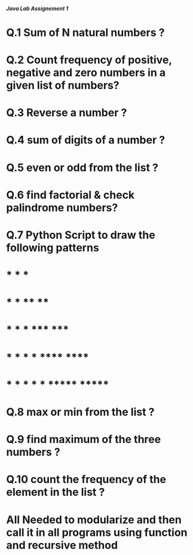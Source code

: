 #####   Java Lab Assignement 1  ##### 
# Q.1 Sum of N natural numbers ?
# Q.2 Count frequency of positive, negative and zero numbers in a given list of numbers?
# Q.3 Reverse a number ?
# Q.4 sum of digits of a number ?
# Q.5 even or odd from the list ?
# Q.6 find factorial & check palindrome numbers?
# Q.7 Python Script to draw the following patterns
#      *           *                *
#     * *          **              **
#    * * *         ***            ***
#   * * * *        ****          ****
#  * * * * *       *****        *****
# Q.8 max or min from the list ?
# Q.9 find maximum of the three numbers ?
# Q.10 count the frequency of the element in the list ?
# All Needed to modularize and then call it in all programs using function and recursive method

